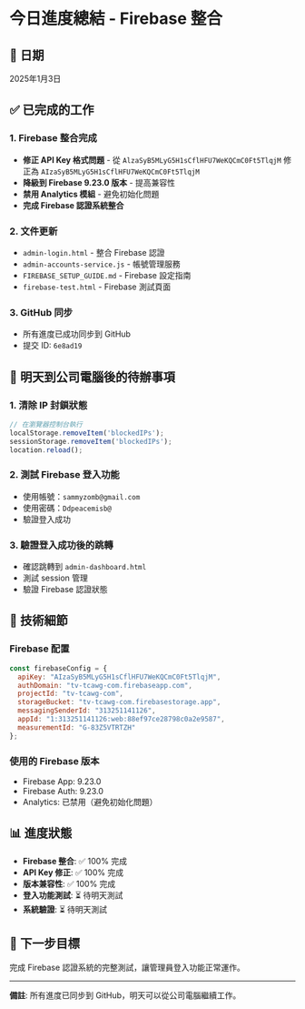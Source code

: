 # 今日進度總結 - Firebase 整合

## 📅 日期
2025年1月3日

## ✅ 已完成的工作

### 1. Firebase 整合完成
- **修正 API Key 格式問題** - 從 `AlzaSyB5MLyG5H1sCflHFU7WeKQCmC0Ft5TlqjM` 修正為 `AIzaSyB5MLyG5H1sCflHFU7WeKQCmC0Ft5TlqjM`
- **降級到 Firebase 9.23.0 版本** - 提高兼容性
- **禁用 Analytics 模組** - 避免初始化問題
- **完成 Firebase 認證系統整合**

### 2. 文件更新
- `admin-login.html` - 整合 Firebase 認證
- `admin-accounts-service.js` - 帳號管理服務
- `FIREBASE_SETUP_GUIDE.md` - Firebase 設定指南
- `firebase-test.html` - Firebase 測試頁面

### 3. GitHub 同步
- 所有進度已成功同步到 GitHub
- 提交 ID: `6e8ad19`

## 🎯 明天到公司電腦後的待辦事項

### 1. 清除 IP 封鎖狀態
```javascript
// 在瀏覽器控制台執行
localStorage.removeItem('blockedIPs');
sessionStorage.removeItem('blockedIPs');
location.reload();
```

### 2. 測試 Firebase 登入功能
- 使用帳號：`sammyzomb@gmail.com`
- 使用密碼：`Ddpeacemisb@`
- 驗證登入成功

### 3. 驗證登入成功後的跳轉
- 確認跳轉到 `admin-dashboard.html`
- 測試 session 管理
- 驗證 Firebase 認證狀態

## 🔧 技術細節

### Firebase 配置
```javascript
const firebaseConfig = {
  apiKey: "AIzaSyB5MLyG5H1sCflHFU7WeKQCmC0Ft5TlqjM",
  authDomain: "tv-tcawg-com.firebaseapp.com",
  projectId: "tv-tcawg-com",
  storageBucket: "tv-tcawg-com.firebasestorage.app",
  messagingSenderId: "313251141126",
  appId: "1:313251141126:web:88ef97ce28798c0a2e9587",
  measurementId: "G-83Z5VTRTZH"
};
```

### 使用的 Firebase 版本
- Firebase App: 9.23.0
- Firebase Auth: 9.23.0
- Analytics: 已禁用（避免初始化問題）

## 📊 進度狀態

- **Firebase 整合**: ✅ 100% 完成
- **API Key 修正**: ✅ 100% 完成
- **版本兼容性**: ✅ 100% 完成
- **登入功能測試**: ⏳ 待明天測試
- **系統驗證**: ⏳ 待明天測試

## 🚀 下一步目標

完成 Firebase 認證系統的完整測試，讓管理員登入功能正常運作。

---

**備註**: 所有進度已同步到 GitHub，明天可以從公司電腦繼續工作。
